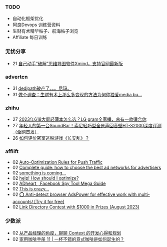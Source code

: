 ### TODO
-  自动化框架优化
-  阿良Devops 训练营资料
-  生财有术精华帖子、航海帖子浏览
-  Affiliate 每日训练

### 无忧分享
<!-- ruyo:START -->
-  21 [自己动手”破解”思维导图软件Xmind，支持官网最新版](https://51.ruyo.net/18460.html)<!-- ruyo:END -->

### advertcn
<!-- advertcn:START -->
-  31 [dedipath破产了。。。尼玛。](https://www.advertcn.com/forum.php?mod=viewthread&tid=111904)
-  31 [做个调查：生财有术上那么多变现的方法为何你独爱media bu...](https://www.advertcn.com/forum.php?mod=viewthread&tid=111890)<!-- advertcn:END -->

### zhihu
<!-- zhihu:START -->
-  27 [2023年618大屏轻薄本怎么选？LG gram全家桶，总有一款适合你](http://zhuanlan.zhihu.com/p/632641888?utm_campaign=rss&utm_medium=rss&utm_source=rss&utm_content=title)
-  27 [年轻人的第一台SoundBar！索尼轻巧型全景声回音壁HT-S2000深度评测（全网首发）](http://zhuanlan.zhihu.com/p/630990296?utm_campaign=rss&utm_medium=rss&utm_source=rss&utm_content=title)
-  26 [如何评价密室逃脱游戏《长安乱》？](http://www.zhihu.com/question/563950552/answer/3045961312?utm_campaign=rss&utm_medium=rss&utm_source=rss&utm_content=title)<!-- zhihu:END -->

### afflift
<!-- afflift:START -->
-  02 [Auto-Optimization Rules for Push Traffic](https://afflift.com/f/threads/auto-optimization-rules-for-push-traffic.11540/)
-  02 [Complete guide: how to choose the best ad networks for advertisers](https://afflift.com/f/threads/complete-guide-how-to-choose-the-best-ad-networks-for-advertisers.11541/)
-  02 [something is coming...](https://afflift.com/f/threads/something-is-coming.11533/)
-  02 [help! How should I optimize?](https://afflift.com/f/threads/help-how-should-i-optimize.11484/)
-  02 [ADheart , Facebook Spy Tool Mega Guide](https://afflift.com/f/threads/adheart-facebook-spy-tool-mega-guide.11532/)
-  02 [This is crazy...](https://afflift.com/f/threads/this-is-crazy.11539/)
-  02 [⭕ Anti-detect browser AdsPower for effective work with multi-accounts! [Try it for free]](https://afflift.com/f/threads/%E2%AD%95-anti-detect-browser-adspower-for-effective-work-with-multi-accounts-try-it-for-free.8805/)
-  02 [Link Directory Contest with $1000 in Prizes &lpar;August 2023&rpar;](https://afflift.com/f/threads/link-directory-contest-with-1000-in-prizes-august-2023.11479/)<!-- afflift:END -->

### 少数派
<!-- sspai:START -->
-  02 [从产品经理的角度，聊聊 Context 的开发心得和规划](https://sspai.com/post/82629)
-  02 [家用咖啡手册 11 | 一杯不错的意式咖啡是如何诞生的？](https://sspai.com/post/82327)<!-- sspai:END -->
